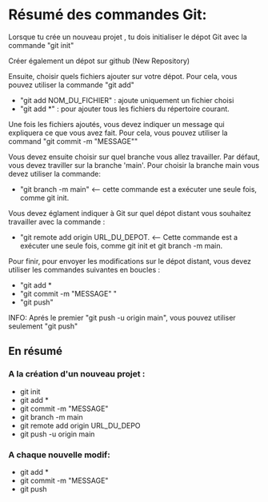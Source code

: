 # Résumé des commandes Git:

Lorsque tu crée un nouveau projet , tu dois initialiser le dépot Git avec la commande "git init"

Créer également un dépot sur github (New Repository)

Ensuite, choisir quels fichiers ajouter sur votre dépot. Pour cela, vous pouvez utiliser la commande "git add"

 * "git add NOM_DU_FICHIER" : ajoute uniquement un fichier choisi
 * "git add *" : pour ajouter tous les fichiers du répertoire courant.

Une fois les fichiers ajoutés, vous devez indiquer un message qui expliquera ce que vous avez fait. Pour cela, vous pouvez utiliser la command "git commit -m "MESSAGE""

Vous devez ensuite choisir sur quel branche vous allez travailler. Par défaut, vous devez traviller sur la branche 'main'. Pour choisir la branche main vous devez utiliser la commande:
 * "git branch -m main" <-- cette commande est a exécuter une seule fois, comme git init.

Vous devez églament indiquer à Git sur quel dépot distant vous souhaitez travailler avec la commande :
 * "git remote add origin URL_DU_DEPOT. <-- Cette commande est a exécuter une seule fois, comme git init et git branch -m main.

Pour finir, pour envoyer les modifications sur le dépot distant, vous devez utiliser les commandes suivantes en boucles :
 * "git add *
 * "git commit -m "MESSAGE" "
 * "git push"

INFO: Aprés le premier "git push -u origin main", vous pouvez utiliser seulement "git push"

## En résumé
### A la création d'un nouveau projet :

* git init 
* git add * 
* git commit -m "MESSAGE"
* git branch -m main
* git remote add origin URL_DU_DEPO
* git push -u origin main

### A chaque nouvelle modif: 
* git add *
* git commit -m "MESSAGE"
* git push